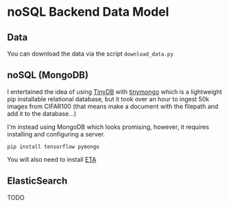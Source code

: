 # noSQL Backend Data Model

## Data

You can download the data via the script `download_data.py`

## noSQL (MongoDB)

I entertained the idea of using [TinyDB](https://tinydb.readthedocs.io/en/latest/)
with [tinymongo](https://github.com/schapman1974/tinymongo) which is a
lightweight pip installable relational database, but it took over an hour to
ingest 50k images from CIFAR100 (that means make a document with the filepath and
add it to the database...)

I'm instead using MongoDB which looks promising, however, it requires
installing and configuring a server.

```
pip install tensorflow pymongo
```

You will also need to install [ETA](https://github.com/voxel51/eta/)


## ElasticSearch

TODO
